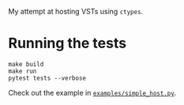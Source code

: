 My attempt at hosting VSTs using `ctypes`.


# Running the tests

    make build
    make run
    pytest tests --verbose


Check out the example in [`examples/simple_host.py`][1].

[1]: examples/simple_host.py
